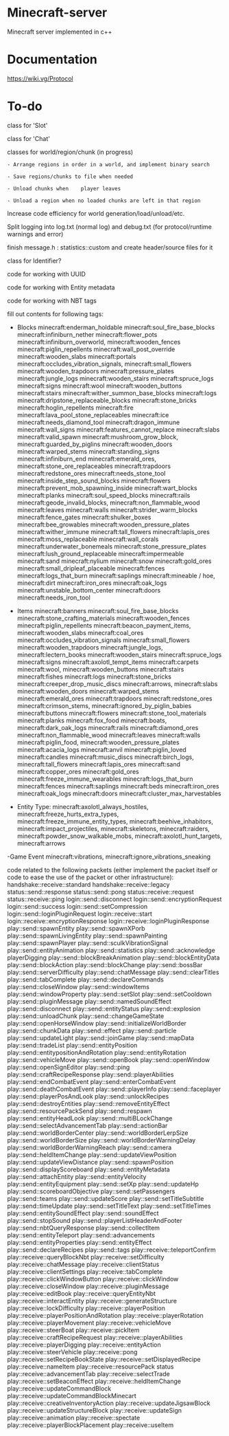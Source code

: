 # Minecraft-server
Minecraft server implemented in c++

# Documentation
https://wiki.vg/Protocol

# To-do
class for 'Slot'

class for 'Chat'

classes for world/region/chunk (in progress)

	- Arrange regions in order in a world, and implement binary search

	- Save regions/chunks to file when needed

	- Unload chunks when 	player leaves

	- Unload a region when no loaded chunks are left in that region

Increase code efficiency for world generation/load/unload/etc.

Split logging into log.txt (normal log) and debug.txt (for protocol/runtime warnings and error)

finish message.h : statistics::custom and create header/source files for it

class for Identifier?

code for working with UUID

code for working with Entity metadata

code for working with NBT tags

fill out contents for following tags:

- Blocks
	minecraft:enderman_holdable
	minecraft:soul_fire_base_blocks
	minecraft:infiniburn_nether
	minecraft:flower_pots
	minecraft:infiniburn_overworld,
	minecraft:wooden_fences
	minecraft:piglin_repellents
	minecraft:wall_post_override
	minecraft:wooden_slabs
	minecraft:portals
	minecraft:occludes_vibration_signals,
	minecraft:small_flowers
	minecraft:wooden_trapdoors
	minecraft:pressure_plates
	minecraft:jungle_logs
	minecraft:wooden_stairs
	minecraft:spruce_logs
	minecraft:signs
	minecraft:wool
	minecraft:wooden_buttons
	minecraft:stairs
	minecraft:wither_summon_base_blocks
	minecraft:logs
	minecraft:dripstone_replaceable_blocks
	minecraft:stone_bricks
	minecraft:hoglin_repellents
	minecraft:fire
	minecraft:lava_pool_stone_replaceables
	minecraft:ice
	minecraft:needs_diamond_tool
	minecraft:dragon_immune
	minecraft:wall_signs
	minecraft:features_cannot_replace
	minecraft:slabs
	minecraft:valid_spawn
	minecraft:mushroom_grow_block,
	minecraft:guarded_by_piglins
	minecraft:wooden_doors
	minecraft:warped_stems
	minecraft:standing_signs
	minecraft:infiniburn_end
	minecraft:emerald_ores,
	minecraft:stone_ore_replaceables
	minecraft:trapdoors
	minecraft:redstone_ores
	minecraft:needs_stone_tool
	minecraft:inside_step_sound_blocks
	minecraft:flowers
	minecraft:prevent_mob_spawning_inside
	minecraft:wart_blocks
	minecraft:planks
	minecraft:soul_speed_blocks
	minecraft:rails
	minecraft:geode_invalid_blocks,
	minecraft:non_flammable_wood
	minecraft:leaves
	minecraft:walls
	minecraft:strider_warm_blocks
	minecraft:fence_gates
	minecraft:shulker_boxes
	minecraft:bee_growables
	minecraft:wooden_pressure_plates
	minecraft:wither_immune
	minecraft:tall_flowers
	minecraft:lapis_ores
	minecraft:moss_replaceable
	minecraft:wall_corals
	minecraft:underwater_bonemeals
	minecraft:stone_pressure_plates
	minecraft:lush_ground_replaceable
	minecraft:impermeable
	minecraft:sand
	minecraft:nylium
	minecraft:snow
	minecraft:gold_ores
	minecraft:small_dripleaf_placeable
	minecraft:fences
	minecraft:logs_that_burn
	minecraft:saplings
	minecraft:mineable / hoe,
	minecraft:dirt
	minecraft:iron_ores
	minecraft:oak_logs
	minecraft:unstable_bottom_center
	minecraft:doors
	minecraft:needs_iron_tool

- Items
	minecraft:banners
	minecraft:soul_fire_base_blocks
	minecraft:stone_crafting_materials
	minecraft:wooden_fences
	minecraft:piglin_repellents
	minecraft:beacon_payment_items,
	minecraft:wooden_slabs
	minecraft:coal_ores
	minecraft:occludes_vibration_signals
	minecraft:small_flowers
	minecraft:wooden_trapdoors
	minecraft:jungle_logs,
	minecraft:lectern_books
	minecraft:wooden_stairs
	minecraft:spruce_logs
	minecraft:signs
	minecraft:axolotl_tempt_items
	minecraft:carpets
	minecraft:wool,
	minecraft:wooden_buttons
	minecraft:stairs
	minecraft:fishes
	minecraft:logs
	minecraft:stone_bricks
	minecraft:creeper_drop_music_discs
	minecraft:arrows,
	minecraft:slabs
	minecraft:wooden_doors
	minecraft:warped_stems
	minecraft:emerald_ores
	minecraft:trapdoors
	minecraft:redstone_ores
	minecraft:crimson_stems,
	minecraft:ignored_by_piglin_babies
	minecraft:buttons
	minecraft:flowers
	minecraft:stone_tool_materials
	minecraft:planks
	minecraft:fox_food
	minecraft:boats,
	minecraft:dark_oak_logs
	minecraft:rails
	minecraft:diamond_ores
	minecraft:non_flammable_wood
	minecraft:leaves
	minecraft:walls
	minecraft:piglin_food,
	minecraft:wooden_pressure_plates
	minecraft:acacia_logs
	minecraft:anvil
	minecraft:piglin_loved
	minecraft:candles
	minecraft:music_discs
	minecraft:birch_logs,
	minecraft:tall_flowers
	minecraft:lapis_ores
	minecraft:sand
	minecraft:copper_ores
	minecraft:gold_ores
	minecraft:freeze_immune_wearables
	minecraft:logs_that_burn
	minecraft:fences
	minecraft:saplings
	minecraft:beds
	minecraft:iron_ores
	minecraft:oak_logs
	minecraft:doors
	minecraft:cluster_max_harvestables

- Entity Type:
	minecraft:axolotl_always_hostiles,
	minecraft:freeze_hurts_extra_types,
	minecraft:freeze_immune_entity_types,
	minecraft:beehive_inhabitors,
	minecraft:impact_projectiles, 
	minecraft:skeletons,
	minecraft:raiders,
	minecraft:powder_snow_walkable_mobs,
	minecraft:axolotl_hunt_targets,
	minecraft:arrows

-Game Event
	minecraft:vibrations,
	minecraft:ignore_vibrations_sneaking

code related to the following packets (either implement the packet itself or code to ease the use of the packet or other infrastructure):
	handshake::receive::standard
	handshake::receive::legacy
	status::send::response
	status::send::pong
	status::receive::request
	status::receive::ping
	login::send::disconnect
	login::send::encryptionRequest
	login::send::success
	login::send::setCompression
	login::send::loginPluginRequest
	login::receive::start
	login::receive::encryptionResponse
	login::receive::loginPluginResponse
	play::send::spawnEntity
	play::send::spawnXPorb
	play::send::spawnLivingEntity
	play::send::spawnPainting
	play::send::spawnPlayer
	play::send::sculkVibrationSignal
	play::send::entityAnimation
	play::send::statistics
	play::send::acknowledge	playerDigging
	play::send::blockBreakAnimation
	play::send::blockEntityData
	play::send::blockAction
	play::send::blockChange
	play::send::bossBar
	play::send::serverDifficulty
	play::send::chatMessage
	play::send::clearTitles
	play::send::tabComplete
	play::send::declareCommands
	play::send::closeWindow
	play::send::windowItems
	play::send::windowProperty
	play::send::setSlot
	play::send::setCooldown
	play::send::pluginMessage
	play::send::namedSoundEffect
	play::send::disconnect
	play::send::entityStatus
	play::send::explosion
	play::send::unloadChunk
	play::send::changeGameState
	play::send::openHorseWindow
	play::send::initializeWorldBorder
	play::send::chunkData
	play::send::effect
	play::send::particle
	play::send::updateLight
	play::send::joinGame
	play::send::mapData
	play::send::tradeList
	play::send::entityPosition
	play::send::entitypositionAndRotation
	play::send::entityRotation
	play::send::vehicleMove
	play::send::openBook
	play::send::openWindow
	play::send::openSignEditor
	play::send::ping
	play::send::craftRecipeResponse
	play::send::playerAbilities
	play::send::endCombatEvent
	play::send::enterCombatEvent
	play::send::deathCombatEvent
	play::send::playerInfo
	play::send::faceplayer
	play::send::playerPosAndLook
	play::send::unlockRecipes
	play::send::destroyEntities
	play::send::removeEntityEffect
	play::send::resourcePackSend
	play::send::respawn
	play::send::entityHeadLook
	play::send::multiBLockChange
	play::send::selectAdvancementTab
	play::send::actionBar
	play::send::worldBorderCenter
	play::send::worldBorderLerpSize
	play::send::worldBorderSize
	play::send::worldBorderWarningDelay
	play::send::worldBorderWarningReach
	play::send::camera
	play::send::heldItemChange
	play::send::updateViewPosition
	play::send::updateViewDistance
	play::send::spawnPosition
	play::send::displayScoreboard
	play::send::entityMetadata
	play::send::attachEntity
	play::send::entityVelocity
	play::send::entityEquipment
	play::send::setXp
	play::send::updateHp
	play::send::scoreboardObjective
	play::send::setPassengers
	play::send::teams
	play::send::updateScore
	play::send::setTitleSubtitle
	play::send::timeUpdate
	play::send::setTitleText
	play::send::setTitleTimes
	play::send::entitySoundEffect
	play::send::soundEffect
	play::send::stopSound
	play::send::playerListHeaderAndFooter
	play::send::nbtQueryResponse
	play::send::collectItem
	play::send::entityTeleport
	play::send::advancements
	play::send::entityProperties
	play::send::entityEffect
	play::send::declareRecipes
	play::send::tags
	play::receive::teleportConfirm
	play::receive::queryBlockNbt
	play::receive::setDifficulty
	play::receive::chatMessage
	play::receive::clientStatus
	play::receive::clientSettings
	play::receive::tabComplete
	play::receive::clickWindowButton
	play::receive::clickWindow
	play::receive::closeWindow
	play::receive::pluginMessage
	play::receive::editBook
	play::receive::queryEntityNbt
	play::receive::interactEntity
	play::receive::generateStructure
	play::receive::lockDifficulty
	play::receive::playerPosition
	play::receive::playerPositionAndRotation
	play::receive::playerRotation
	play::receive::playerMovement
	play::receive::vehicleMove
	play::receive::steerBoat
	play::receive::pickItem
	play::receive::craftRecipeRequest
	play::receive::playerAbilities
	play::receive::playerDigging
	play::receive::entityAction
	play::receive::steerVehicle
	play::receive::pong
	play::receive::setRecipeBookState
	play::receive::setDisplayedRecipe
	play::receive::nameItem
	play::receive::resourcePack	status
	play::receive::advancementTab
	play::receive::selectTrade
	play::receive::setBeaconEffect
	play::receive::heldItemChange
	play::receive::updateCommandBlock
	play::receive::updateCommandBlockMinecart
	play::receive::creativeInventoryAction
	play::receive::updateJigsawBlock
	play::receive::updateStructureBlock
	play::receive::updateSign
	play::receive::animation
	play::receive::spectate
	play::receive::playerBlockPlacement
	play::receive::useItem